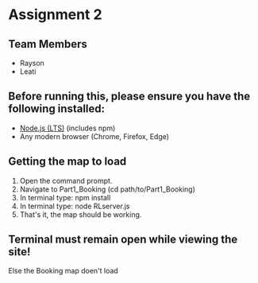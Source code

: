 # Assignment 2

## Team Members
- Rayson
- Leati

## Before running this, please ensure you have the following installed:
- [Node.js (LTS)](https://nodejs.org) (includes npm)
- Any modern browser (Chrome, Firefox, Edge)

## Getting the map to load
1. Open the command prompt.
2. Navigate to Part1_Booking (cd path/to/Part1_Booking)
3. In terminal type: npm install
4. In terminal type: node RLserver.js
5. That's it, the map should be working.

## Terminal must remain open while viewing the site!
Else the Booking map doen't load
